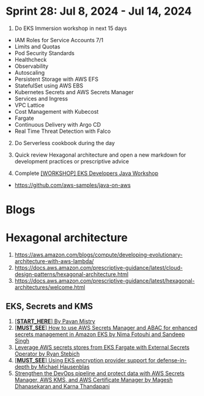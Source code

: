 <h1>Sprint 28: Jul 8, 2024 - Jul 14, 2024</h1>

1. Do EKS Immersion workshop in next 15 days
- IAM Roles for Service Accounts 7/1
- Limits and Quotas
- Pod Security Standards
- Healthcheck
- Observability
- Autoscaling
- Persistent Storage with AWS EFS
- StatefulSet using AWS EBS
- Kubernetes Secrets and AWS Secrets Manager
- Services and Ingress
- VPC Lattice
- Cost Management with Kubecost
- Fargate
- Continuous Delivery with Argo CD
- Real Time Threat Detection with Falco

2. Do Serverless cookbook during the day

3. Quick review Hexagonal architecture and open a new markdown for development practices or prescriptive advice

4. Complete [[WORKSHOP] EKS Developers Java Workshop](https://developers.eksworkshop.com/docs/java/)
- https://github.com/aws-samples/java-on-aws

# Blogs

# Hexagonal architecture

1. https://aws.amazon.com/blogs/compute/developing-evolutionary-architecture-with-aws-lambda/
1. https://docs.aws.amazon.com/prescriptive-guidance/latest/cloud-design-patterns/hexagonal-architecture.html
1. https://docs.aws.amazon.com/prescriptive-guidance/latest/hexagonal-architectures/welcome.html

## EKS, Secrets and KMS

1. [[**START_HERE**] By Pavan Mistry](https://pages.awscloud.com/Encrypting-Secrets-in-Amazon-EKS_2020_0502-CON_OD.html )
1. [[**MUST_SEE**] How to use AWS Secrets Manager and ABAC for enhanced secrets management in Amazon EKS by Nima Fotouhi and Sandeep Singh](https://aws.amazon.com/blogs/security/how-to-use-aws-secrets-manager-and-abac-for-enhanced-secrets-management-in-amazon-eks/)
1. [Leverage AWS secrets stores from EKS Fargate with External Secrets Operator by Ryan Stebich](https://aws.amazon.com/blogs/containers/leverage-aws-secrets-stores-from-eks-fargate-with-external-secrets-operator/)
1. [[**MUST_SEE**] Using EKS encryption provider support for defense-in-depth by Michael Hausenblas](https://aws.amazon.com/blogs/containers/using-eks-encryption-provider-support-for-defense-in-depth/)
1. [Strengthen the DevOps pipeline and protect data with AWS Secrets Manager, AWS KMS, and AWS Certificate Manager by Magesh Dhanasekaran and Karna Thandapani](https://aws.amazon.com/blogs/security/strengthen-the-devops-pipeline-and-protect-data-with-aws-secrets-manager-aws-kms-and-aws-certificate-manager/)